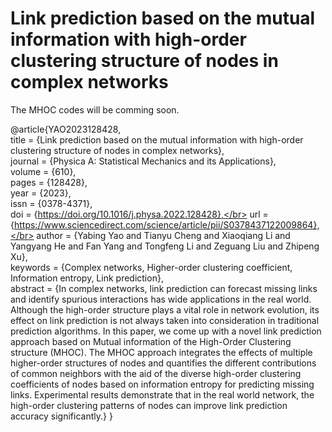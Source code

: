 # Link prediction based on the mutual information with high-order clustering structure of nodes in complex networks

The MHOC codes will be comming soon.

@article{YAO2023128428, </br>
title = {Link prediction based on the mutual information with high-order clustering structure of nodes in complex networks},</br>
journal = {Physica A: Statistical Mechanics and its Applications},</br>
volume = {610},</br>
pages = {128428},</br>
year = {2023},</br>
issn = {0378-4371},</br>
doi = {https://doi.org/10.1016/j.physa.2022.128428},</br>
url = {https://www.sciencedirect.com/science/article/pii/S0378437122009864},</br>
author = {Yabing Yao and Tianyu Cheng and Xiaoqiang Li and Yangyang He and Fan Yang and Tongfeng Li and Zeguang Liu and Zhipeng Xu},</br>
keywords = {Complex networks, Higher-order clustering coefficient, Information entropy, Link prediction},</br>
abstract = {In complex networks, link prediction can forecast missing links and identify spurious interactions has wide applications in the real world. Although the high-order structure plays a vital role in network evolution, its effect on link prediction is not always taken into consideration in traditional prediction algorithms. In this paper, we come up with a novel link prediction approach based on Mutual information of the High-Order Clustering structure (MHOC). The MHOC approach integrates the effects of multiple higher-order structures of nodes and quantifies the different contributions of common neighbors with the aid of the diverse high-order clustering coefficients of nodes based on information entropy for predicting missing links. Experimental results demonstrate that in the real world network, the high-order clustering patterns of nodes can improve link prediction accuracy significantly.}
}
